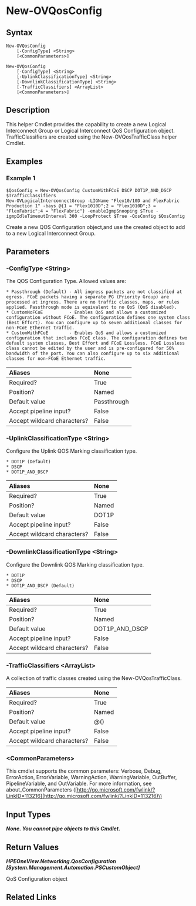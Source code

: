 ﻿---
description: Create QoS Configuration Object
---

# New-OVQosConfig

## Syntax

```text
New-OVQosConfig
    [-ConfigType] <String>
    [<CommonParameters>]
```

```text
New-OVQosConfig
    [-ConfigType] <String>
    [-UplinkClassificationType] <String>
    [-DownlinkClassificationType] <String>
    [-TrafficClassifiers] <ArrayList>
    [<CommonParameters>]
```

## Description

This helper Cmdlet provides the capability to create a new Logical Interconnect Group or Logical Interconnect QoS Configuration object.  TrafficClassifiers are created using the New-OVQosTrafficClass helper Cmdlet.

## Examples

###  Example 1 

```text
$QosConfig = New-OVQosConfig CustomWithFCoE DSCP DOT1P_AND_DSCP $TrafficClassifiers
New-OVLogicalInterconnectGroup -LIGName "Flex10/10D and FlexFabric Production 1" -bays @{1 = "Flex1010D";2 = "Flex1010D";3 = "FlexFabric";4 = "FlexFabric"} -enableIgmpSnooping $True -igmpIdleTimeoutInterval 300 -LoopProtect $True -QosConfig $QosConfig
```

Create a new QOS Configuration object,and use the created object to add to a new Logical Interconnect Group.

## Parameters

### -ConfigType &lt;String&gt;

The QOS Configuration Type.  Allowed values are:

    * Passthrough (Default) - All ingress packets are not classified at egress. FCoE packets having a separate PG (Priority Group) are processed at ingress. There are no traffic classes, maps, or rules applied. Passthrough mode is equivalent to no QoS (QoS disabled).
    * CustomNoFCoE          - Enables QoS and allows a customized configuration without FCoE. The configuration defines one system class (Best Effort). You can configure up to seven additional classes for non-FCoE Ethernet traffic.
    * CustomWithFCoE        - Enables QoS and allows a customized configuration that includes FCoE class. The configuration defines two default system classes, Best Effort and FCoE Lossless. FCoE Lossless class cannot be edited by the user and is pre-configured for 50% bandwidth of the port. You can also configure up to six additional classes for non-FCoE Ethernet traffic.

| Aliases | None |
| :--- | :--- |
| Required? | True |
| Position? | Named |
| Default value | Passthrough |
| Accept pipeline input? | False |
| Accept wildcard characters? | False |

### -UplinkClassificationType &lt;String&gt;

Configure the Uplink QOS Marking classification type.

    * DOT1P (Default)
    * DSCP
    * DOT1P_AND_DSCP

| Aliases | None |
| :--- | :--- |
| Required? | True |
| Position? | Named |
| Default value | DOT1P |
| Accept pipeline input? | False |
| Accept wildcard characters? | False |

### -DownlinkClassificationType &lt;String&gt;

Configure the Downlink QOS Marking classification type.

    * DOT1P
    * DSCP
    * DOT1P_AND_DSCP (Default)

| Aliases | None |
| :--- | :--- |
| Required? | True |
| Position? | Named |
| Default value | DOT1P_AND_DSCP |
| Accept pipeline input? | False |
| Accept wildcard characters? | False |

### -TrafficClassifiers &lt;ArrayList&gt;

A collection of traffic classes created using the New-OVQosTrafficClass.

| Aliases | None |
| :--- | :--- |
| Required? | True |
| Position? | Named |
| Default value | @() |
| Accept pipeline input? | False |
| Accept wildcard characters? | False |

### &lt;CommonParameters&gt;

This cmdlet supports the common parameters: Verbose, Debug, ErrorAction, ErrorVariable, WarningAction, WarningVariable, OutBuffer, PipelineVariable, and OutVariable. For more information, see about\_CommonParameters \([http://go.microsoft.com/fwlink/?LinkID=113216](http://go.microsoft.com/fwlink/?LinkID=113216)\)

## Input Types

_**None.  You cannot pipe objects to this Cmdlet.**_

## Return Values

_**HPEOneView.Networking.QosConfiguration [System.Management.Automation.PSCustomObject]**_

QoS Configuration object

## Related Links

